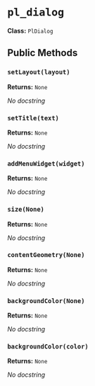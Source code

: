 # `pl_dialog`

**Class:** `PlDialog`

## Public Methods

### `setLayout(layout)`
**Returns:** `None`

_No docstring_

### `setTitle(text)`
**Returns:** `None`

_No docstring_

### `addMenuWidget(widget)`
**Returns:** `None`

_No docstring_

### `size(None)`
**Returns:** `None`

_No docstring_

### `contentGeometry(None)`
**Returns:** `None`

_No docstring_

### `backgroundColor(None)`
**Returns:** `None`

_No docstring_

### `backgroundColor(color)`
**Returns:** `None`

_No docstring_